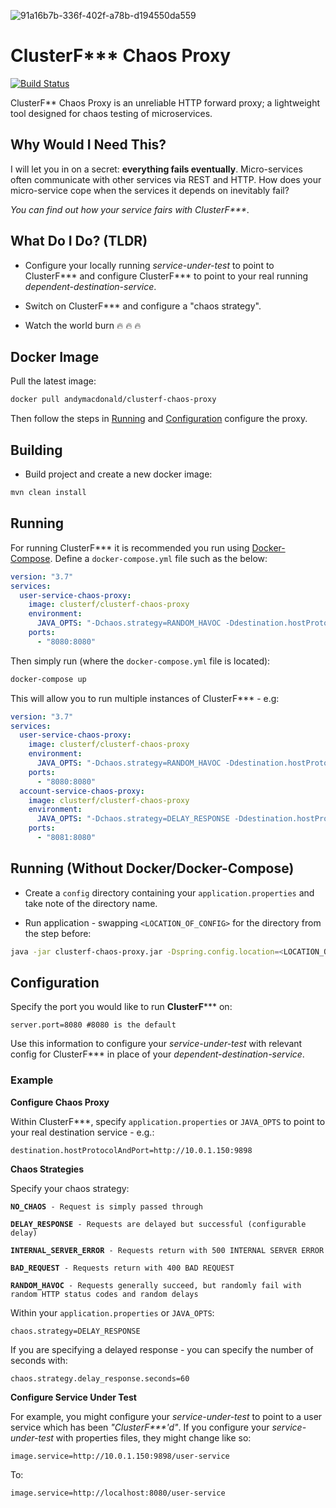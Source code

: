 <img src="https://i.ibb.co/WtvPm26/91a16b7b-336f-402f-a78b-d194550da559.png" alt="91a16b7b-336f-402f-a78b-d194550da559" border="0"></a><br />
# ClusterF*** Chaos Proxy
[![Build Status](https://travis-ci.org/AndyMacDroo/clusterf-chaos-proxy.svg?branch=master)](https://travis-ci.org/AndyMacDroo/clusterf-chaos-proxy)

ClusterF** Chaos Proxy is an unreliable HTTP forward proxy; a lightweight tool designed for chaos testing of microservices. 

## Why Would I Need This?

I will let you in on a secret: **everything fails eventually**. Micro-services often communicate with other services via REST and HTTP. 
How does your micro-service cope when the services it depends on inevitably fail?

_You can find out how your service fairs with ClusterF***_.

## What Do I Do? (TLDR)

* Configure your locally running _service-under-test_ to point to ClusterF*** and configure ClusterF*** to point to your real running _dependent-destination-service_. 

* Switch on ClusterF*** and configure a "chaos strategy".

* Watch the world burn :fire: :fire: :fire:


## Docker Image ##

Pull the latest image:

```sh
docker pull andymacdonald/clusterf-chaos-proxy
```

Then follow the steps in [Running](https://github.com/AndyMacDroo/clusterf-chaos-proxy#running) and [Configuration](https://github.com/AndyMacDroo/clusterf-chaos-proxy#configuration) configure the proxy.

## Building ##

* Build project and create a new docker image:
```sh
mvn clean install
```

## Running ##

For running ClusterF*** it is recommended you run using [Docker-Compose](https://docs.docker.com/compose/). Define a `docker-compose.yml` file such as the below:
```yaml
version: "3.7"
services:
  user-service-chaos-proxy:
    image: clusterf/clusterf-chaos-proxy
    environment:
      JAVA_OPTS: "-Dchaos.strategy=RANDOM_HAVOC -Ddestination.hostProtocolAndPort=http://localhost:8098"
    ports:
      - "8080:8080"
```

Then simply run (where the `docker-compose.yml` file is located):

```sh
docker-compose up
```

This will allow you to run multiple instances of ClusterF*** - e.g:
```yaml
version: "3.7"
services:
  user-service-chaos-proxy:
    image: clusterf/clusterf-chaos-proxy
    environment:
      JAVA_OPTS: "-Dchaos.strategy=RANDOM_HAVOC -Ddestination.hostProtocolAndPort=http://10.0.0.231:8098"
    ports:
      - "8080:8080"
  account-service-chaos-proxy:
    image: clusterf/clusterf-chaos-proxy
    environment:
      JAVA_OPTS: "-Dchaos.strategy=DELAY_RESPONSE -Ddestination.hostProtocolAndPort=http://10.0.1.150:8918"
    ports:
      - "8081:8080"
```

## Running (Without Docker/Docker-Compose) ##

* Create a `config` directory containing your `application.properties` and take note of the directory name.

* Run application - swapping `<LOCATION_OF_CONFIG>` for the directory from the step before:
```sh
java -jar clusterf-chaos-proxy.jar -Dspring.config.location=<LOCATION_OF_CONFIG>/config/application.properties
```

## Configuration ##

Specify the port you would like to run **ClusterF***\** on:

```properties
server.port=8080 #8080 is the default
```

Use this information to configure your _service-under-test_ with relevant config for ClusterF*** in place of your _dependent-destination-service_.

### Example ###

**Configure Chaos Proxy**

Within ClusterF***, specify `application.properties` or `JAVA_OPTS` to point to your real destination service - e.g.:

```properties
destination.hostProtocolAndPort=http://10.0.1.150:9898
```

**Chaos Strategies**

Specify your chaos strategy:

<pre><code><b>NO_CHAOS</b> - Request is simply passed through

<b>DELAY_RESPONSE</b> - Requests are delayed but successful (configurable delay)

<b>INTERNAL_SERVER_ERROR</b> - Requests return with 500 INTERNAL SERVER ERROR

<b>BAD_REQUEST</b> - Requests return with 400 BAD REQUEST

<b>RANDOM_HAVOC</b> - Requests generally succeed, but randomly fail with random HTTP status codes and random delays
</code></pre>

Within your `application.properties` or `JAVA_OPTS`:

```properties
chaos.strategy=DELAY_RESPONSE
```

If you are specifying a delayed response - you can specify the number of seconds with:

```properties
chaos.strategy.delay_response.seconds=60
```

**Configure Service Under Test**

For example, you might configure your _service-under-test_ to point to a user service which has been _"ClusterF***'d"_.
If you configure your _service-under-test_ with properties files, they might change like so:

```properties
image.service=http://10.0.1.150:9898/user-service
```
To:
```properties
image.service=http://localhost:8080/user-service
```